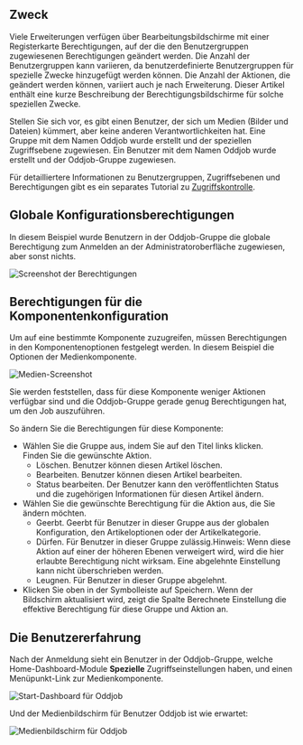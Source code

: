 <!-- Filename: Help4.x:Edit_Permissions / Display title: Berechtigungen bearbeiten -->

## Zweck

Viele Erweiterungen verfügen über Bearbeitungsbildschirme mit einer Registerkarte Berechtigungen, auf der die den Benutzergruppen zugewiesenen Berechtigungen geändert werden. Die Anzahl der Benutzergruppen kann variieren, da benutzerdefinierte Benutzergruppen für spezielle Zwecke hinzugefügt werden können. Die Anzahl der Aktionen, die geändert werden können, variiert auch je nach Erweiterung. Dieser Artikel enthält eine kurze Beschreibung der Berechtigungsbildschirme für solche speziellen Zwecke.

Stellen Sie sich vor, es gibt einen Benutzer, der sich um Medien (Bilder und Dateien) kümmert, aber keine anderen Verantwortlichkeiten hat. Eine Gruppe mit dem Namen Oddjob wurde erstellt und der speziellen Zugriffsebene zugewiesen. Ein Benutzer mit dem Namen Oddjob wurde erstellt und der Oddjob-Gruppe zugewiesen.

Für detailliertere Informationen zu Benutzergruppen, Zugriffsebenen und Berechtigungen gibt es ein separates Tutorial zu [Zugriffskontrolle](jdocmanual?article=user/users/access-control).

## Globale Konfigurationsberechtigungen

In diesem Beispiel wurde Benutzern in der Oddjob-Gruppe die globale Berechtigung zum Anmelden an der Administratoroberfläche zugewiesen, aber sonst nichts.

![Screenshot der Berechtigungen](../../../de/images/common-elements/global-configuration-permissions-tab.png)

## Berechtigungen für die Komponentenkonfiguration

Um auf eine bestimmte Komponente zuzugreifen, müssen Berechtigungen in den Komponentenoptionen festgelegt werden. In diesem Beispiel die Optionen der Medienkomponente.

![Medien-Screenshot](../../../de/images/common-elements/media-options-permissions-tab.png)

Sie werden feststellen, dass für diese Komponente weniger Aktionen verfügbar sind und die Oddjob-Gruppe gerade genug Berechtigungen hat, um den Job auszuführen.

So ändern Sie die Berechtigungen für diese Komponente:

* Wählen Sie die Gruppe aus, indem Sie auf den Titel links klicken.<br>
    Finden Sie die gewünschte Aktion.
    * Löschen. Benutzer können diesen Artikel löschen.
    * Bearbeiten. Benutzer können diesen Artikel bearbeiten.
    * Status bearbeiten. Der Benutzer kann den veröffentlichten Status und die zugehörigen Informationen für diesen Artikel ändern.
* Wählen Sie die gewünschte Berechtigung für die Aktion aus, die Sie ändern möchten.
    * Geerbt. Geerbt für Benutzer in dieser Gruppe aus der globalen Konfiguration, den Artikeloptionen oder der Artikelkategorie.
    * Dürfen. Für Benutzer in dieser Gruppe zulässig.Hinweis: Wenn diese Aktion auf einer der höheren Ebenen verweigert wird, wird die hier erlaubte Berechtigung nicht wirksam. Eine abgelehnte Einstellung kann nicht überschrieben werden.
    * Leugnen. Für Benutzer in dieser Gruppe abgelehnt.
* Klicken Sie oben in der Symbolleiste auf Speichern. Wenn der Bildschirm aktualisiert wird, zeigt die Spalte Berechnete Einstellung die effektive Berechtigung für diese Gruppe und Aktion an.

## Die Benutzererfahrung

Nach der Anmeldung sieht ein Benutzer in der Oddjob-Gruppe, welche Home-Dashboard-Module **Spezielle** Zugriffseinstellungen haben, und einen Menüpunkt-Link zur Medienkomponente.

![Start-Dashboard für Oddjob](../../../de/images/common-elements/home-dashboard-for-oddjob.png)

Und der Medienbildschirm für Benutzer Oddjob ist wie erwartet:

![Medienbildschirm für Oddjob](../../../de/images/common-elements/media-screen-for-oddjob.png)
